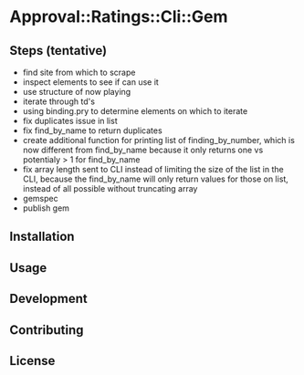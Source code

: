 # Approval::Ratings::Cli::Gem


## Steps (tentative)
* find site from which to scrape
* inspect elements to see if can use it
* use structure of now playing
* iterate through td's
* using binding.pry to determine elements on which to iterate
* fix duplicates issue in list
* fix find_by_name to return duplicates
* create additional function for printing list of finding_by_number, which is now different from find_by_name because it only returns one vs potentialy > 1 for find_by_name
* fix array length sent to CLI instead of limiting the size of the list in the CLI, because the find_by_name will only return values for those on list, instead of all possible without truncating array
* gemspec
* publish gem


## Installation


## Usage



## Development


## Contributing



## License


